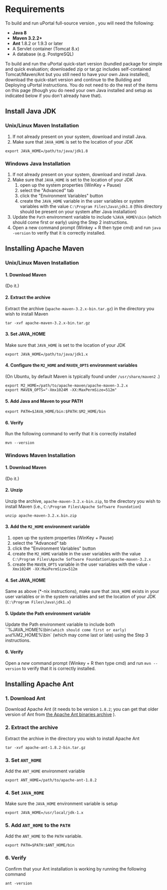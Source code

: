 # Requirements

To build and run uPortal full-source version , you will need the following:

+ **Java 8**
+ **Maven 3.2.2+**
+ **Ant** 1.8.2 or 1.9.3 or later
+ A Servlet container (Tomcat 8.x)
+ A database (e.g. PostgreSQL)

To build and run the uPortal quick-start version (bundled package for simple and quick evaluation; downloaded zip or tar.gz includes self-contained Tomcat/Maven/Ant but you still need to have your own Java installed), download the quick-start version and continue to the Building and Deploying uPortal instructions.  You do not need to do the rest of the items on this page (though you do need your own Java installed and setup as indicated below if you don't already have that).

## Install Java JDK

### Unix/Linux Maven Installation

1. If not already present on your system, download and install Java.
2. Make sure that `JAVA_HOME` is set to the location of your JDK

```shell
export JAVA_HOME=/path/to/java/jdk1.8
```

### Windows Java Installation

1. If not already present on your system, download and install Java.
2. Make sure that `JAVA_HOME` is set to the location of your JDK
    1. open up the system properties (WinKey + Pause)
    2. select the "Advanced" tab
    3. click the "Environment Variables" button
    4. create the `JAVA_HOME` variable in the user variables or system variables with the value `C:\Program Files\Java\jdk1.8` (this directory should be present on your system after Java installation)
3. Update the `Path` environment variable to include `%JAVA_HOME%\bin` (which should come first or early) using the Step 2 instructions.
4. Open a new command prompt (Winkey + R then type cmd) and run `java -version` to verify that it is correctly installed.

## Installing Apache Maven

### Unix/Linux Maven Installation

#### 1. Download Maven

(Do it.)

#### 2. Extract the archive

Extract the archive (`apache-maven-3.2.x-bin.tar.gz`) in the directory you wish to install Maven

```shell_session
tar -xvf apache-maven-3.2.x-bin.tar.gz
```

#### 3. Set JAVA_HOME

Make sure that `JAVA_HOME` is set to the location of your JDK

```shell
export JAVA_HOME=/path/to/java/jdk1.x
```

#### 4. Configure the `M2_HOME` and `MAVEN_OPTS` environment variables

(On Ubuntu, by default Maven is typically found under `/usr/share/maven2` .)

```shell
export M2_HOME=/path/to/apache-maven/apache-maven-3.2.x
export MAVEN_OPTS="-Xmx1024M -XX:MaxPermSize=512m"
```

#### 5. Add Java and Maven to your PATH

```shell
export PATH=$JAVA_HOME/bin:$PATH:$M2_HOME/bin
```

#### 6. Verify

Run the following command to verify that it is correctly installed

```shell_session
mvn --version
```

### Windows Maven Installation

#### 1. Download Maven

(Do it.)

#### 2. Unzip

Unzip the archive, `apache-maven-3.2.x-bin.zip`, to the directory you wish to install Maven (i.e., `C:\Program Files\Apache Software Foundation`)

```shell_session
unzip apache-maven-3.2.x.bin.zip
```

#### 3. Add the `M2_HOME` environment variable

1. open up the system properties (WinKey + Pause)
2. select the "Advanced" tab
3. click the "Environment Variables" button
4. create the `M2_HOME` variable in the user variables with the value `C:\Program Files\Apache Software Foundation\apache-maven-3.2.x`
5. create the `MAVEN_OPTS` variable in the user variables with the value `-Xmx1024M -XX:MaxPermSize=512m`

#### 4. Set JAVA_HOME

Same as above (\*-nix instructions), make sure that `JAVA_HOME` exists in your user variables or in the system variables and set the location of your JDK (`C:\Program Files\Java\jdk1.x`)

#### 5. Update the Path environment variable

Update the Path environment variable to include both ``%JAVA_HOME%\bin` (which should come first or early) and `%M2_HOME%\bin` (which may come last or late) using the Step 3 instructions.

#### 6. Verify

Open a *new* command prompt (Winkey + R then type cmd) and run `mvn --version` to verify that it is correctly installed.


## Installing Apache Ant

### 1. Download Ant

Download Apache Ant (it needs to be version `1.8.2`; you can get that older version of Ant from [the Apache Ant binaries archive](http://archive.apache.org/dist/ant/binaries/) ).

### 2. Extract the archive

Extract the archive in the directory you wish to install Apache Ant

```shell_session
tar -xvf apache-ant-1.8.2-bin.tar.gz
```
### 3. Set `ANT_HOME`

Add the `ANT_HOME` environment variable

```shell
export ANT_HOME=/path/to/apache-ant-1.8.2
```

### 4. Set `JAVA_HOME`

Make sure the `JAVA_HOME` environment variable is setup

```shell
export JAVA_HOME=/usr/local/jdk-1.x
```

### 5. Add `ANT_HOME` to the `PATH`

Add the `ANT_HOME` to the `PATH` variable.

```shell_session
export PATH=$PATH:$ANT_HOME/bin
```
### 6. Verify

Confirm that your Ant installation is working by running the following command

```shell_session
ant -version
```

 
